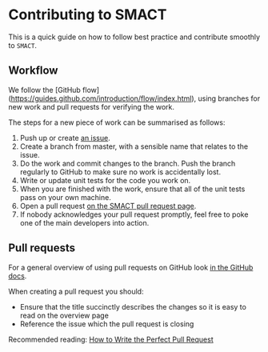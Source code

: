 # Contributing to SMACT

This is a quick guide on how to follow best practice and contribute smoothly to `SMACT`.

## Workflow

We follow the [GitHub flow]
(https://guides.github.com/introduction/flow/index.html), using
branches for new work and pull requests for verifying the work.

The steps for a new piece of work can be summarised as follows:

1. Push up or create [an issue](https://guides.github.com/features/issues).
2. Create a branch from master, with a sensible name that relates to the issue.
3. Do the work and commit changes to the branch. Push the branch
   regularly to GitHub to make sure no work is accidentally lost.
4. Write or update unit tests for the code you work on.
5. When you are finished with the work, ensure that all of the unit
   tests pass on your own machine.
6. Open a pull request [on the SMACT pull request page](https://github.com/WMD-group/SMACT/pulls).
7. If nobody acknowledges your pull request promptly, feel free to poke one of the main developers into action.

## Pull requests

For a general overview of using pull requests on GitHub look [in the GitHub docs](https://help.github.com/en/articles/about-pull-requests).

When creating a pull request you should:

* Ensure that the title succinctly describes the changes so it is easy to read on the overview page
* Reference the issue which the pull request is closing

Recommended reading: [How to Write the Perfect Pull Request](https://github.blog/2015-01-21-how-to-write-the-perfect-pull-request/)
